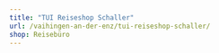 ```yaml
---
title: "TUI Reiseshop Schaller"
url: /vaihingen-an-der-enz/tui-reiseshop-schaller/
shop: Reisebüro
---
```

